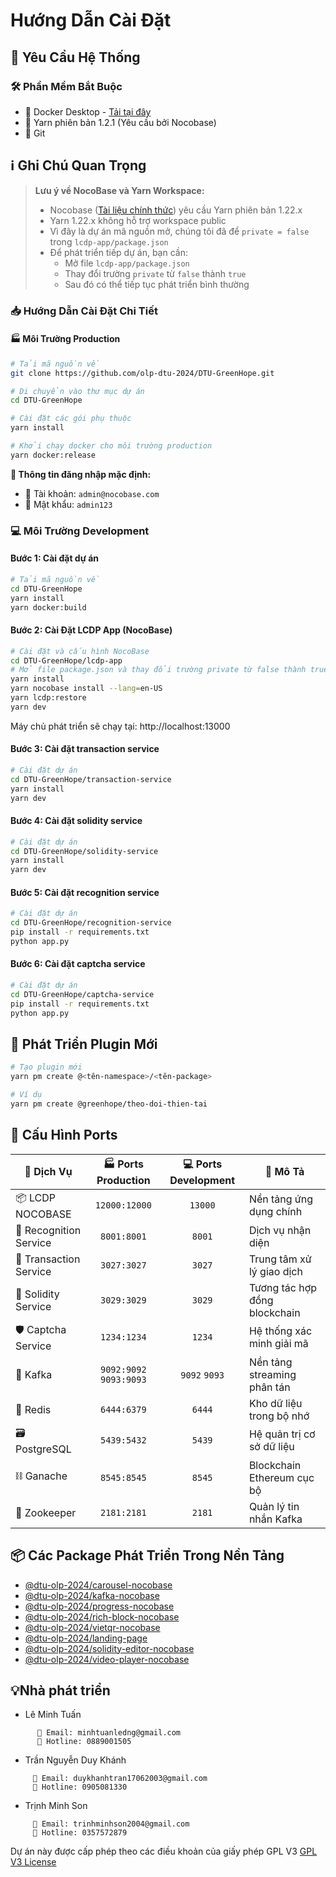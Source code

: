 # Hướng Dẫn Cài Đặt 
## 🔧 Yêu Cầu Hệ Thống

### 🛠️ Phần Mềm Bắt Buộc
- 🐳 Docker Desktop - [Tải tại đây](https://www.docker.com/products/docker-desktop/)
- 🧶 Yarn phiên bản 1.2.1 (Yêu cầu bởi Nocobase)
- 🌳 Git

## ℹ️ Ghi Chú Quan Trọng

> **Lưu ý về NocoBase và Yarn Workspace:**
>
> - Nocobase ([Tài liệu chính thức](https://docs.nocobase.com/welcome/getting-started/installation/create-nocobase-app)) yêu cầu Yarn phiên bản 1.22.x
> - Yarn 1.22.x không hỗ trợ workspace public
> - Vì đây là dự án mã nguồn mở, chúng tôi đã để `private = false` trong `lcdp-app/package.json`
> - Để phát triển tiếp dự án, bạn cần:
>   - Mở file `lcdp-app/package.json`
>   - Thay đổi trường `private` từ `false` thành `true`
>   - Sau đó có thể tiếp tục phát triển bình thường

### 📥 Hướng Dẫn Cài Đặt Chi Tiết

#### 🏭 Môi Trường Production
```bash
# Tải mã nguồn về
git clone https://github.com/olp-dtu-2024/DTU-GreenHope.git

# Di chuyển vào thư mục dự án
cd DTU-GreenHope

# Cài đặt các gói phụ thuộc
yarn install

# Khởi chạy docker cho môi trường production
yarn docker:release
```

**🔐 Thông tin đăng nhập mặc định:**
- 👤 Tài khoản: `admin@nocobase.com`
- 🔑 Mật khẩu: `admin123`

### 💻 Môi Trường Development

#### Bước 1: Cài đặt dự án
```bash
# Tải mã nguồn về
cd DTU-GreenHope
yarn install
yarn docker:build
```

#### Bước 2: Cài Đặt LCDP App (NocoBase)
```bash
# Cài đặt và cấu hình NocoBase
cd DTU-GreenHope/lcdp-app
# Mở file package.json và thay đổi trường private từ false thành true
yarn install
yarn nocobase install --lang=en-US
yarn lcdp:restore
yarn dev
```
Máy chủ phát triển sẽ chạy tại: http://localhost:13000
#### Bước 3: Cài đặt transaction service
```bash
# Cài đặt dự án
cd DTU-GreenHope/transaction-service
yarn install
yarn dev
```
#### Bước 4: Cài đặt solidity service
```bash
# Cài đặt dự án
cd DTU-GreenHope/solidity-service
yarn install
yarn dev
```
#### Bước 5: Cài đặt recognition service
```bash
# Cài đặt dự án
cd DTU-GreenHope/recognition-service
pip install -r requirements.txt
python app.py
```
#### Bước 6: Cài đặt captcha service
```bash
# Cài đặt dự án
cd DTU-GreenHope/captcha-service
pip install -r requirements.txt
python app.py
```
## 🔌 Phát Triển Plugin Mới
```bash
# Tạo plugin mới
yarn pm create @<tên-namespace>/<tên-package>

# Ví dụ
yarn pm create @greenhope/theo-doi-thien-tai
```

## 🔗 Cấu Hình Ports

| 🚦 Dịch Vụ | 🏭 Ports Production | 💻 Ports Development | 📝 Mô Tả |
|------------|:-------------------:|:-------------------:|-----------|
| 📦 LCDP NOCOBASE | `12000:12000` | `13000` | Nền tảng ứng dụng chính |
| 🤖 Recognition Service | `8001:8001` | `8001` | Dịch vụ nhận diện |
| 💱 Transaction Service | `3027:3027` | `3027` | Trung tâm xử lý giao dịch |
| 🔗 Solidity Service | `3029:3029` | `3029` | Tương tác hợp đồng blockchain |
| 🛡️ Captcha Service | `1234:1234` | `1234` | Hệ thống xác minh giải mã |
| 📡 Kafka | `9092:9092`  `9093:9093` | `9092` `9093` | Nền tảng streaming phân tán |
| 💾 Redis | `6444:6379` | `6444` | Kho dữ liệu trong bộ nhớ |
| 🗃️ PostgreSQL | `5439:5432` | `5439` | Hệ quản trị cơ sở dữ liệu |
| ⛓️ Ganache | `8545:8545` | `8545` | Blockchain Ethereum cục bộ |
| 🌳 Zookeeper | `2181:2181` | `2181` | Quản lý tin nhắn Kafka |

## 📦 Các Package Phát Triển Trong Nền Tảng
- [@dtu-olp-2024/carousel-nocobase](https://www.npmjs.com/package/@dtu-olp-2024/carousel-nocobase)
- [@dtu-olp-2024/kafka-nocobase](https://www.npmjs.com/package/@dtu-olp-2024/kafka-nocobase)
- [@dtu-olp-2024/progress-nocobase](https://www.npmjs.com/package/@dtu-olp-2024/progress-nocobase)
- [@dtu-olp-2024/rich-block-nocobase](https://www.npmjs.com/package/@dtu-olp-2024/rich-block-nocobase)
- [@dtu-olp-2024/vietqr-nocobase](https://www.npmjs.com/package/@dtu-olp-2024/vietqr-nocobase)
- [@dtu-olp-2024/landing-page](https://www.npmjs.com/package/@dtu-olp-2024/landing-page)
- [@dtu-olp-2024/solidity-editor-nocobase](https://www.npmjs.com/package/@dtu-olp-2024/solidity-editor-nocobase)
- [@dtu-olp-2024/video-player-nocobase](https://www.npmjs.com/package/@dtu-olp-2024/video-player-nocobase)
## 💡Nhà phát triển
-  Lê Minh Tuấn
```
      📧 Email: minhtuanledng@gmail.com
      📱 Hotline: 0889001505
```
-  Trần Nguyễn Duy Khánh
```
     📧 Email: duykhanhtran17062003@gmail.com
     📱 Hotline: 0905081330
```
-  Trịnh Minh Son
```
     📧 Email: trinhminhson2004@gmail.com
     📱 Hotline: 0357572879
```
Dự án này được cấp phép theo các điều khoản của giấy phép GPL V3 [GPL V3 License](https://github.com/olp-dtu-2024/DTU-GreenHope/blob/main/LICENSE)

